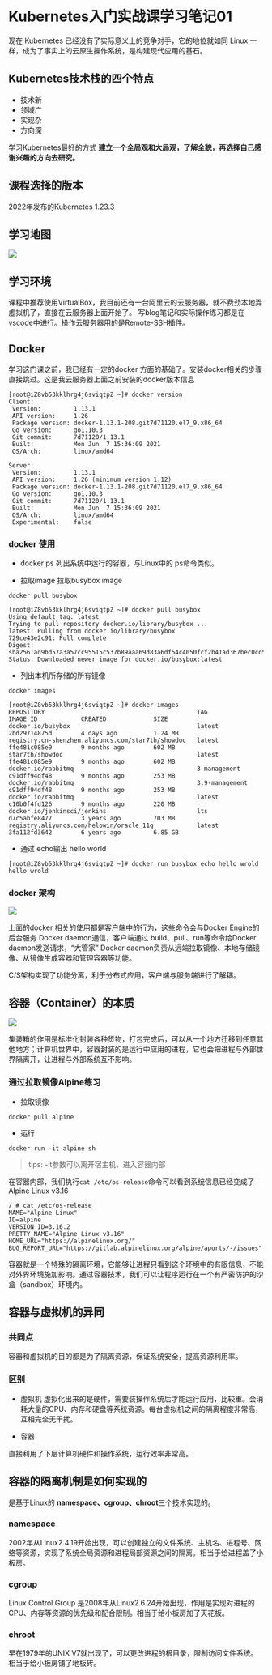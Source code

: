 # Kubernetes入门实战课学习笔记01


<!--more-->

现在 Kubernetes 已经没有了实际意义上的竞争对手，它的地位就如同 Linux 一样，成为了事实上的云原生操作系统，是构建现代应用的基石。

## Kubernetes技术栈的四个特点
* 技术新
* 领域广
* 实现杂
* 方向深

学习Kubernetes最好的方式 **建立一个全局观和大局观，了解全貌，再选择自己感谢兴趣的方向去研究。**

## 课程选择的版本 
2022年发布的Kubernetes 1.23.3

## 学习地图
![](/images/k8smap.webp)

## 学习环境

课程中推荐使用VirtualBox，我目前还有一台阿里云的云服务器，就不费劲本地弄虚拟机了，直接在云服务器上面开始了。
写blog笔记和实际操作练习都是在vscode中进行。操作云服务器用的是Remote-SSH插件。

## Docker

学习这门课之前，我已经有一定的docker 方面的基础了。安装docker相关的步骤直接跳过。这是我云服务器上面之前安装的docker版本信息

```
[root@iZ8vb53kklhrg4j6sviqtpZ ~]# docker version
Client:
 Version:         1.13.1
 API version:     1.26
 Package version: docker-1.13.1-208.git7d71120.el7_9.x86_64
 Go version:      go1.10.3
 Git commit:      7d71120/1.13.1
 Built:           Mon Jun  7 15:36:09 2021
 OS/Arch:         linux/amd64

Server:
 Version:         1.13.1
 API version:     1.26 (minimum version 1.12)
 Package version: docker-1.13.1-208.git7d71120.el7_9.x86_64
 Go version:      go1.10.3
 Git commit:      7d71120/1.13.1
 Built:           Mon Jun  7 15:36:09 2021
 OS/Arch:         linux/amd64
 Experimental:    false

```

### docker 使用

* docker ps
列出系统中运行的容器，与Linux中的 ps命令类似。

* 拉取image
拉取busybox image
```
docker pull busybox

[root@iZ8vb53kklhrg4j6sviqtpZ ~]# docker pull busybox
Using default tag: latest
Trying to pull repository docker.io/library/busybox ... 
latest: Pulling from docker.io/library/busybox
729ce43e2c91: Pull complete 
Digest: sha256:ad9bd57a3a57cc95515c537b89aaa69d83a6df54c4050fcf2b41ad367bec0cd5
Status: Downloaded newer image for docker.io/busybox:latest

```

* 列出本机所存储的所有镜像

```
docker images

[root@iZ8vb53kklhrg4j6sviqtpZ ~]# docker images
REPOSITORY                                          TAG                 IMAGE ID            CREATED             SIZE
docker.io/busybox                                   latest              2bd29714875d        4 days ago          1.24 MB
registry.cn-shenzhen.aliyuncs.com/star7th/showdoc   latest              ffe481c085e9        9 months ago        602 MB
star7th/showdoc                                     latest              ffe481c085e9        9 months ago        602 MB
docker.io/rabbitmq                                  3-management        c91dff94df48        9 months ago        253 MB
docker.io/rabbitmq                                  3.9-management      c91dff94df48        9 months ago        253 MB
docker.io/rabbitmq                                  latest              c10b0f4fd126        9 months ago        220 MB
docker.io/jenkinsci/jenkins                         lts                 d7c5abfe8477        3 years ago         703 MB
registry.aliyuncs.com/helowin/oracle_11g            latest              3fa112fd3642        6 years ago         6.85 GB
```

* 通过 echo输出 hello world

```
[root@iZ8vb53kklhrg4j6sviqtpZ ~]# docker run busybox echo hello wrold
hello wrold
```
### docker 架构

![](/images/dockerar.webp)

上面的docker 相关的使用都是客户端中的行为，这些命令会与Docker Engine的后台服务 Docker daemon通信，客户端通过 build、pull、run等命令给Docker daemon发送请求，“大管家” Docker daemon负责从远端拉取镜像、本地存储镜像、从镜像生成容器和管理容器等功能。

C/S架构实现了功能分离，利于分布式应用，客户端与服务端进行了解耦。

## 容器（Container）的本质

![](/images/container.webp)

集装箱的作用是标准化封装各种货物，打包完成后，可以从一个地方迁移到任意其他地方；计算机世界中，容器封装的是运行中应用的进程，它也会把进程与外部世界隔离开，让进程与外部系统互不影响。

### 通过拉取镜像Alpine练习

* 拉取镜像
```
docker pull alpine
```
* 运行

```
docker run -it alpine sh
```
> tips: -it参数可以离开宿主机，进入容器内部

在容器内部，我们执行``` cat /etc/os-release ```命令可以看到系统信息已经变成了Alpine Linux v3.16
```
/ # cat /etc/os-release
NAME="Alpine Linux"
ID=alpine
VERSION_ID=3.16.2
PRETTY_NAME="Alpine Linux v3.16"
HOME_URL="https://alpinelinux.org/"
BUG_REPORT_URL="https://gitlab.alpinelinux.org/alpine/aports/-/issues"
```

容器就是一个特殊的隔离环境，它能够让进程只看到这个环境中的有限信息，不能对外界环境施加影响。通过容器技术，我们可以让程序运行在一个有严密防护的沙盒（sandbox）环境内。

## 容器与虚拟机的异同

### 共同点
容器和虚拟机的目的都是为了隔离资源，保证系统安全，提高资源利用率。

### 区别

* 虚拟机
虚拟化出来的是硬件，需要装操作系统后才能运行应用，比较重。会消耗大量的CPU、内存和硬盘等系统资源。每台虚拟机之间的隔离程度非常高，互相完全无干扰。

* 容器

直接利用了下层计算机硬件和操作系统，运行效率非常高。

## 容器的隔离机制是如何实现的

是基于Linux的 **namespace、cgroup、chroot**三个技术实现的。

### namespace

2002年从Linux2.4.19开始出现，可以创建独立的文件系统、主机名、进程号、网络等资源，实现了系统全局资源和进程局部资源之间的隔离。相当于给进程盖了小板房。

### cgroup

Linux Control Group 是2008年从Linux2.6.24开始出现，作用是实现对进程的CPU、内存等资源的优先级和配合限制。相当于给小板房加了天花板。

### chroot

早在1979年的UNIX V7就出现了，可以更改进程的根目录，限制访问文件系统。相当于给小板房铺了地板砖。

